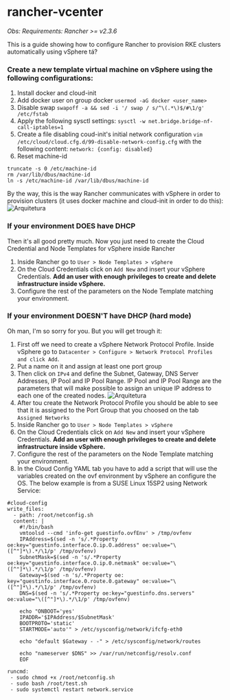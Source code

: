 # rancher-vcenter
*Obs: Requirements: Rancher >= v2.3.6*

This is a guide showing how to configure Rancher to provision RKE clusters automatically using vSphere tá? 

### Create a new template virtual machine on vSphere using the following configurations: 
1. Install docker and cloud-init 
2. Add docker user on group docker
`usermod -aG docker <user_name>`
3. Disable swap
`swapoff -a
&& sed -i '/ swap / s/^\(.*\)$/#\1/g' /etc/fstab`
4. Apply the following sysctl settings:
`sysctl -w net.bridge.bridge-nf-call-iptables=1`
5. Create a file disabling coud-init's initial network configuration
`vim /etc/cloud/cloud.cfg.d/99-disable-network-config.cfg`
  with the following content:
`network: {config: disabled}`
6. Reset machine-id
```
truncate -s 0 /etc/machine-id
rm /var/lib/dbus/machine-id
ln -s /etc/machine-id /var/lib/dbus/machine-id
```  
By the way, this is the way Rancher communicates with vSphere in order to provision clusters (it uses docker machine and cloud-init in order to do this):  
![Arquitetura](https://i.imgur.com/5yYbRvX.png)


### If your environment DOES have DHCP
Then it's all good pretty much. Now you just need to create the Cloud Credential and Node Templates for vSphere inside Rancher

1. Inside Rancher go to `User > Node Templates > vSphere`
2. On the Cloud Credentials click on `Add New` and insert your vSphere Credentials. **Add an user with enough privileges to create and delete infrastructure inside vSphere.**
3. Configure the rest of the parameters on the Node Template matching your environment.

### If your environment DOESN'T have DHCP (hard mode)
Oh man, I'm so sorry for you. But you will get trough it:

1. First off we need to create a vSphere Network Protocol Profile. Inside vSphere go to `Datacenter > Configure > Network Protocol Profiles and click Add`.
2. Put a name on it and assign at least one port group
3. Then click on `IPv4` and define the Subnet, Gateway, DNS Server Addresses, IP Pool and IP Pool Range. IP Pool and IP Pool Range are the parameters that will make possible to assign an unique IP address to each one of the created nodes. 
![Arquitetura](https://i.imgur.com/BmyLC7M.png)
4. After tou create the Network Protocol Profile you should be able to see that it is assigned to the Port Group that you choosed on the tab `Assigned Networks`
5. Inside Rancher go to `User > Node Templates > vSphere`
6. On the Cloud Credentials click on `Add New` and insert your vSphere Credentials. **Add an user with enough privileges to create and delete infrastructure inside vSphere.**
7. Configure the rest of the parameters on the Node Template matching your environment.
8. In the Cloud Config YAML tab you have to add a script that will use the variables created on the ovf environment by vSphere an configure the OS. The below example is from a SUSE Linux 15SP2 using Network Service:
```
#cloud-config
write_files: 
  - path: /root/netconfig.sh
  content: | 
    #!/bin/bash 
    vmtoolsd --cmd 'info-get guestinfo.ovfEnv' > /tmp/ovfenv 
    IPAddress=$(sed -n 's/.*Property oe:key="guestinfo.interface.O.ip.O.address" oe:value="\([^"]*\).*/\1/p' /tmp/ovfenv) 
    SubnetMask=$(sed -n 's/.*Property oe:key="guestinfo.interface.O.ip.0.netmask" oe:value="\([^"]*\).*/\1/p' /tmp/ovfenv) 
    Gateway=$(sed -n 's/.*Property oe: key="guestinfo.interface.0.route.0.gateway" oe:value="\([^"]*\).*/\1/p' /tmp/ovfenv) 
    DNS=$(sed -n 's/.*Property oe:key="guestinfo.dns.servers" oe:value="\([^"]*\).*/\1/p' /tmp/ovfenv) 
 
    echo "ONBOOT='yes'
    IPADDR='$IPAddress/$SubnetMask'
    BOOTPROTO='static'
    STARTMODE='auto'" > /etc/sysconfig/network/ifcfg-eth0

    echo "default $Gateway - -" > /etc/sysconfig/network/routes
    
    echo "nameserver $DNS" >> /var/run/netconfig/resolv.conf
    EOF

runcmd: 
 - sudo chmod +x /root/netconfig.sh 
 - sudo bash /root/test.sh 
 - sudo systemctl restart network.service
```
